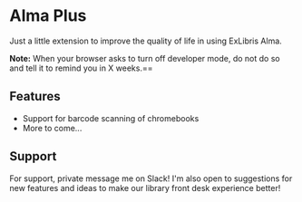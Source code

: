 
# Alma Plus

Just a little extension to improve the quality of life in using ExLibris Alma.

**Note:** When your browser asks to turn off developer mode, do not do so and tell it to remind you in X weeks.==


## Features

- Support for barcode scanning of chromebooks
- More to come...



## Support

For support, private message me on Slack! I'm also open to suggestions for new features and ideas to make our library front desk experience better!

